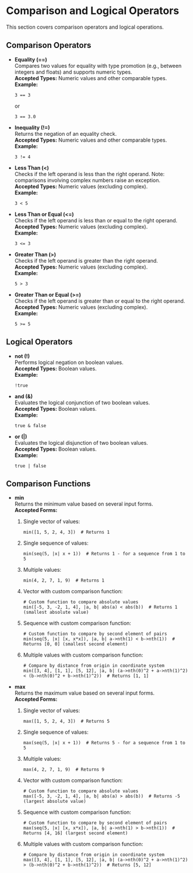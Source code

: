 # Comparison and Logical Operators

This section covers comparison operators and logical operations.

## Comparison Operators
- **Equality (==)**  
  Compares two values for equality with type promotion (e.g., between integers and floats) and supports numeric types.  
  **Accepted Types:** Numeric values and other comparable types.  
  **Example:** 
  ```bm
  3 == 3
  ```
  or
  ```bm
  3 == 3.0
  ```

- **Inequality (!=)**  
  Returns the negation of an equality check.  
  **Accepted Types:** Numeric values and other comparable types.  
  **Example:** 
  ```bm
  3 != 4
  ```

- **Less Than (<)**  
  Checks if the left operand is less than the right operand. Note: comparisons involving complex numbers raise an exception.  
  **Accepted Types:** Numeric values (excluding complex).  
  **Example:** 
  ```bm
  3 < 5
  ```

- **Less Than or Equal (<=)**  
  Checks if the left operand is less than or equal to the right operand.  
  **Accepted Types:** Numeric values (excluding complex).  
  **Example:** 
  ```bm
  3 <= 3
  ```

- **Greater Than (>)**  
  Checks if the left operand is greater than the right operand.  
  **Accepted Types:** Numeric values (excluding complex).  
  **Example:** 
  ```bm
  5 > 3
  ```

- **Greater Than or Equal (>=)**  
  Checks if the left operand is greater than or equal to the right operand.  
  **Accepted Types:** Numeric values (excluding complex).  
  **Example:** 
  ```bm
  5 >= 5
  ```

## Logical Operators
- **not (!)**  
  Performs logical negation on boolean values.  
  **Accepted Types:** Boolean values.  
  **Example:** 
  ```bm
  !true
  ```

- **and (&)**  
  Evaluates the logical conjunction of two boolean values.  
  **Accepted Types:** Boolean values.  
  **Example:** 
  ```bm
  true & false
  ```

- **or (|)**  
  Evaluates the logical disjunction of two boolean values.  
  **Accepted Types:** Boolean values.  
  **Example:** 
  ```bm
  true | false
  ```

## Comparison Functions

- **min**  
  Returns the minimum value based on several input forms.  
  **Accepted Forms:**  
  1. Single vector of values:
     ```bm
     min([1, 5, 2, 4, 3])  # Returns 1
     ```
  2. Single sequence of values:
     ```bm
     min(seq(5, |x| x + 1))  # Returns 1 - for a sequence from 1 to 5
     ```
  3. Multiple values:
     ```bm
     min(4, 2, 7, 1, 9)  # Returns 1
     ```
  4. Vector with custom comparison function:
     ```bm
     # Custom function to compare absolute values
     min([-5, 3, -2, 1, 4], |a, b| abs(a) < abs(b))  # Returns 1 (smallest absolute value)
     ```
  5. Sequence with custom comparison function:
     ```bm
     # Custom function to compare by second element of pairs
     min(seq(5, |x| [x, x*x]), |a, b| a->nth(1) < b->nth(1))  # Returns [0, 0] (smallest second element)
     ```
  6. Multiple values with custom comparison function:
     ```bm
     # Compare by distance from origin in coordinate system
     min([3, 4], [1, 1], [5, 12], |a, b| (a->nth(0)^2 + a->nth(1)^2) < (b->nth(0)^2 + b->nth(1)^2))  # Returns [1, 1]
     ```

- **max**  
  Returns the maximum value based on several input forms.  
  **Accepted Forms:**  
  1. Single vector of values:
     ```bm
     max([1, 5, 2, 4, 3])  # Returns 5
     ```
  2. Single sequence of values:
     ```bm
     max(seq(5, |x| x + 1))  # Returns 5 - for a sequence from 1 to 5
     ```
  3. Multiple values:
     ```bm
     max(4, 2, 7, 1, 9)  # Returns 9
     ```
  4. Vector with custom comparison function:
     ```bm
     # Custom function to compare absolute values
     max([-5, 3, -2, 1, 4], |a, b| abs(a) > abs(b))  # Returns -5 (largest absolute value)
     ```
  5. Sequence with custom comparison function:
     ```bm
     # Custom function to compare by second element of pairs
     max(seq(5, |x| [x, x*x]), |a, b| a->nth(1) > b->nth(1))  # Returns [4, 16] (largest second element)
     ```
  6. Multiple values with custom comparison function:
     ```bm
     # Compare by distance from origin in coordinate system
     max([3, 4], [1, 1], [5, 12], |a, b| (a->nth(0)^2 + a->nth(1)^2) > (b->nth(0)^2 + b->nth(1)^2))  # Returns [5, 12]
     ```
